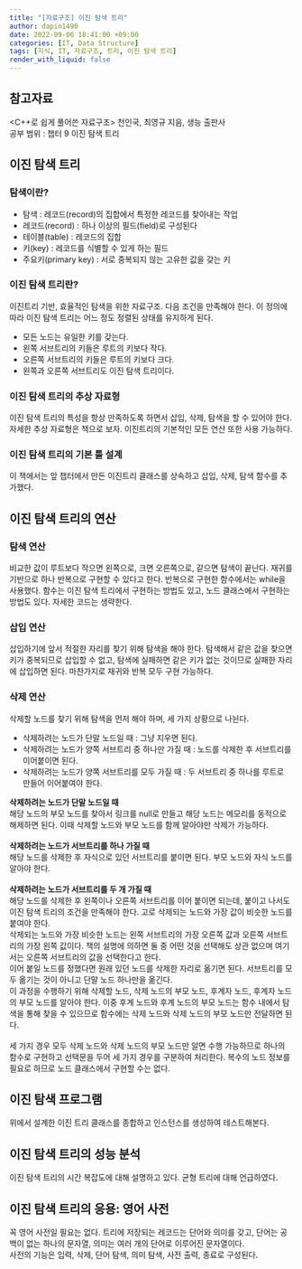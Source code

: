 ```yaml
---
title: "[자료구조] 이진 탐색 트리"
author: dapin1490
date: 2022-09-06 18:41:00 +09:00
categories: [IT, Data Structure]
tags: [지식, IT, 자료구조, 트리, 이진 탐색 트리]
render_with_liquid: false
---
```



<h2>참고자료</h2>
&lt;C++로 쉽게 풀어쓴 자료구조&gt; 천인국, 최영규 지음, 생능 출판사<br>
공부 범위 : 챕터 9 이진 탐색 트리


<h2>이진 탐색 트리</h2>
<h3>탐색이란?</h3>
<ul>
	<li>탐색 : 레코드(record)의 집합에서 특정한 레코드를 찾아내는 작업</li>
	<li>레코드(record) : 하나 이상의 필드(field)로 구성된다</li>
	<li>테이블(table) : 레코드의 집합</li>
	<li>키(key) : 레코드를 식별할 수 있게 하는 필드</li>
	<li>주요키(primary key) : 서로 중복되지 않는 고유한 값을 갖는 키</li>
</ul>
<h3>이진 탐색 트리란?</h3>
이진트리 기반, 효율적인 탐색을 위한 자료구조. 다음 조건을 만족해야 한다. 이 정의에 따라 이진 탐색 트리는 어느 정도 정렬된 상태를 유지하게 된다.
<ul>
	<li>모든 노드는 유일한 키를 갖는다.</li>
	<li>왼쪽 서브트리의 키들은 루트의 키보다 작다.</li>
	<li>오른쪽 서브트리의 키들은 루트의 키보다 크다.</li>
	<li>왼쪽과 오른쪽 서브트리도 이진 탐색 트리이다.</li>
</ul>
<h3>이진 탐색 트리의 추상 자료형</h3>
이진 탐색 트리의 특성을 항상 만족하도록 하면서 삽입, 삭제, 탐색을 할 수 있어야 한다. 자세한 추상 자료형은 책으로 보자. 이진트리의 기본적인 모든 연산 또한 사용 가능하다.
<h3>이진 탐색 트리의 기본 틀 설계</h3>
이 책에서는 앞 챕터에서 만든 이진트리 클래스를 상속하고 삽입, 삭제, 탐색 함수를 추가했다.


<h2>이진 탐색 트리의 연산</h2>
<h3>탐색 연산</h3>
비교한 값이 루트보다 작으면 왼쪽으로, 크면 오른쪽으로, 같으면 탐색이 끝난다. 재귀를 기반으로 하나 반복으로 구현할 수 있다고 한다. 반복으로 구현한 함수에서는 while을 사용했다. 함수는 이진 탐색 트리에서 구현하는 방법도 있고, 노드 클래스에서 구현하는 방법도 있다. 자세한 코드는 생략한다.
<h3>삽입 연산</h3>
삽입하기에 앞서 적절한 자리를 찾기 위해 탐색을 해야 한다. 탐색해서 같은 값을 찾으면 키가 중복되므로 삽입할 수 없고, 탐색에 실패하면 같은 키가 없는 것이므로 실패한 자리에 삽입하면 된다. 마찬가지로 재귀와 반복 모두 구현 가능하다.
<h3>삭제 연산</h3>
삭제할 노드를 찾기 위해 탐색을 먼저 해야 하며, 세 가지 상황으로 나뉜다.
<ul>
	<li>삭제하려는 노드가 단말 노드일 때 : 그냥 지우면 된다.</li>
	<li>삭제하려는 노드가 양쪽 서브트리 중 하나만 가질 때 : 노드를 삭제한 후 서브트리를 이어붙이면 된다.</li>
	<li>삭제하려는 노드가 양쪽 서브트리를 모두 가질 때 : 두 서브트리 중 하나를 루트로 만들어 이어붙여야 한다.</li>
</ul>
<strong>삭제하려는 노드가 단말 노드일 때</strong><br>
해당 노드의 부모 노드를 찾아서 링크를 null로 만들고 해당 노드는 메모리를 동적으로 해제하면 된다. 이때 삭제할 노드와 부모 노드를 함께 알아야만 삭제가 가능하다.<br>
<br>
<strong>삭제하려는 노드가 서브트리를 하나 가질 때</strong><br>
해당 노드를 삭제한 후 자식으로 있던 서브트리를 붙이면 된다. 부모 노드와 자식 노드를 알아야 한다.<br>
<br>
<strong>삭제하려는 노드가 서브트리를 두 개 가질 때</strong><br>
해당 노드를 삭제한 후 왼쪽이나 오른쪽 서브트리를 이어 붙이면 되는데, 붙이고 나서도 이진 탐색 트리의 조건을 만족해야 한다. 고로 삭제되는 노드와 가장 값이 비슷한 노드를 붙여야 한다.<br>
삭제되는 노드와 가장 비슷한 노드는 왼쪽 서브트리의 가장 오른쪽 값과 오른쪽 서브트리의 가장 왼쪽 값이다. 책의 설명에 의하면 둘 중 어떤 것을 선택해도 상관 없으며 여기서는 오른쪽 서브트리의 값을 선택한다고 한다.<br>
이어 붙일 노드를 정했다면 원래 있던 노드를 삭제한 자리로 옮기면 된다. 서브트리를 모두 옮기는 것이 아니고 단말 노드 하나만을 옮긴다.<br>
이 과정을 수행하기 위해 삭제할 노드, 삭제 노드의 부모 노드, 후계자 노드, 후계자 노드의 부모 노드를 알아야 한다. 이중 후계 노드와 후계 노드의 부모 노드는 함수 내에서 탐색을 통해 찾을 수 있으므로 함수에는 삭제 노드와 삭제 노드의 부모 노드만 전달하면 된다.<br>
<br>
세 가지 경우 모두 삭제 노드와 삭제 노드의 부모 노드만 알면 수행 가능하므로 하나의 함수로 구현하고 선택문을 두어 세 가지 경우를 구분하여 처리한다. 복수의 노드 정보를 필요로 하므로 노드 클래스에서 구현할 수는 없다.


<h2>이진 탐색 프로그램</h2>
위에서 설계한 이진 트리 클래스를 종합하고 인스턴스를 생성하여 테스트해본다.


<h2>이진 탐색 트리의 성능 분석</h2>
이진 탐색 트리의 시간 복잡도에 대해 설명하고 있다. 균형 트리에 대해 언급하였다.


<h2>이진 탐색 트리의 응용: 영어 사전</h2>
꼭 영어 사전일 필요는 없다. 트리에 저장되는 레코드는 단어와 의미를 갖고, 단어는 공백이 없는 하나의 문자열, 의미는 여러 개의 단어로 이루어진 문자열이다.<br>
사전의 기능은 입력, 삭제, 단어 탐색, 의미 탐색, 사전 출력, 종료로 구성된다.
